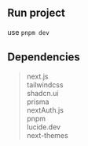 ## Run project

use `pnpm dev`

## Dependencies

> next.js\
> tailwindcss\
> shadcn.ui\
> prisma\
> nextAuth.js\
> pnpm\
> lucide.dev\
> next-themes